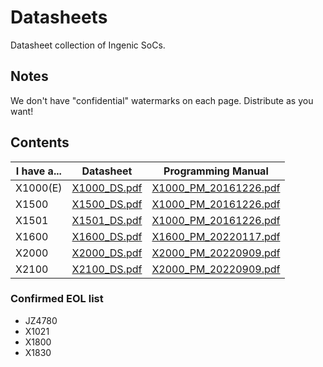 # Datasheets
Datasheet collection of Ingenic SoCs.


## Notes
We don't have "confidential" watermarks on each page. Distribute as you want!

## Contents
| **I have a...** | **Datasheet**                           | **Programming Manual**                            |
|-----------------|-----------------------------------------|---------------------------------------------------|
| X1000(E)        | [X1000_DS.pdf](X/X1000_DS.pdf)          | [X1000_PM_20161226.pdf](X/X1000_PM_20161226.pdf)  |
| X1500           | [X1500_DS.pdf](X/X1500_DS_20170208.pdf) | [X1000_PM_20161226.pdf](X/X1000_PM_20161226.pdf)  |
| X1501           | [X1501_DS.pdf](X/X1501_DS.pdf)          | [X1000_PM_20161226.pdf](X/X1000_PM_20161226.pdf)  |
| X1600           | [X1600_DS.pdf](X/X1600_DS_20220517.pdf) | [X1600_PM_20220117.pdf](X/X1600_PM_20220117.pdf)  |
| X2000           | [X2000_DS.pdf](X/X2000_DS_v1.40.pdf)    | [X2000_PM_20220909.pdf](X/X2000_PM_20220909.pdf)  |
| X2100           | [X2100_DS.pdf](X/X2100_DS_V0.5.pdf)     | [X2000_PM_20220909.pdf](X/X2000_PM_20220909.pdf)  |


### Confirmed EOL list
- JZ4780
- X1021
- X1800
- X1830

